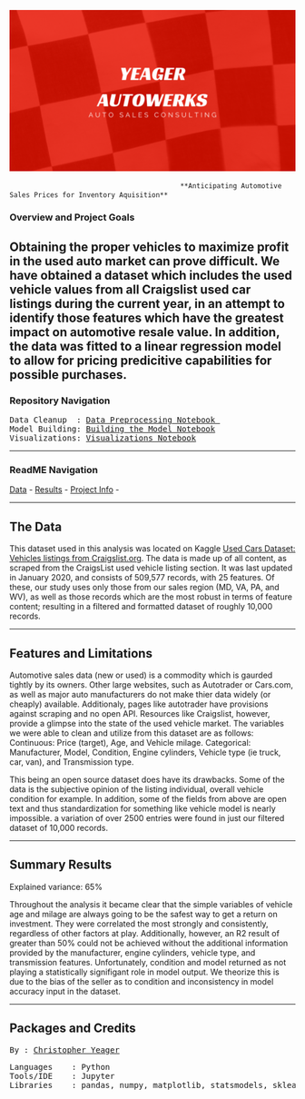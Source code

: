 <p align="center">
   <img src=https://github.com/yeagercmbpd/DATA602_HW1_AutoPrices/blob/master/Images/Banner2.png />
<div align="center">
   <figcaption></figcaption>
</div>
</p>

                                              **Anticipating Automotive Sales Prices for Inventory Aquisition**

### Overview and Project Goals

Obtaining the proper vehicles to maximize profit in the used auto market can prove difficult. We have obtained a dataset which includes the used vehicle values from all Craigslist used car listings during the current year, in an attempt to identify those features which have the greatest impact on automotive resale value. In addition, the data was fitted to a linear regression model to allow for pricing predicitive capabilities for possible purchases.
---
### Repository Navigation
<pre>
Data Cleanup  : <a href=https://github.com/yeagercmbpd/DATA602_HW1_AutoPrices/blob/master/Notebooks/Kaggle_CLAutos_DataCleanup.ipynb>Data Preprocessing Notebook </a>
Model Building: <a href=https://github.com/yeagercmbpd/DATA602_HW1_AutoPrices/blob/master/Notebooks/Linear_Regression_Model.ipynb>Building the Model Notebook</a>
Visualizations: <a href=https://github.com/yeagercmbpd/DATA602_HW1_AutoPrices/blob/master/Notebooks/Further%20Business%20Problem%20Visualizations.ipynb>Visualizations Notebook</a>
</pre>
---
### ReadME Navigation

[Data](https://github.com/yeagercmbpd/DATA602_HW1_AutoPrices/tree/master/Data) -
[Results](https://github.com/a-woodbury/A-House-with-a-View#results) - 
[Project Info](https://github.com/a-woodbury/A-House-with-a-View#Packages) -

---

## The Data
This dataset used in this analysis was located on Kaggle [Used Cars Dataset: Vehicles listings from Craigslist.org](https://www.kaggle.com/austinreese/craigslist-carstrucks-data). The data is made up of all content, as scraped from the CraigsList used vehicle listing section. It was last updated in January 2020, and consists of 509,577 records, with 25 features. Of these, our study uses only those from our sales region (MD, VA, PA, and WV), as well as those records which are the most robust in terms of feature content; resulting in a filtered and formatted dataset of roughly 10,000 records. 

---

## Features and Limitations 
Automotive sales data (new or used) is a commodity which is gaurded tightly by its owners. Other large websites, such as Autotrader or Cars.com, as well as major auto manufacturers do not make thier data widely (or cheaply) available. Additionaly, pages like autotrader have provisions against scraping and no open API. Resources like Craigslist, however, provide a glimpse into the state of the used vehicle market. The variables we were able to clean and utilize from this dataset are as follows:
   Continuous: Price (target), Age, and Vehicle milage.
   Categorical: Manufacturer, Model, Condition, Engine cylinders, Vehicle type (ie truck, car, van), and Transmission type.
   
This being an open source dataset does have its drawbacks. Some of the data is the subjective opinion of the listing individual, overall vehicle condition for example. In addition, some of the fields from above are open text and thus standardization for something like vehicle model is nearly impossible. a variation of over 2500 entries were found in just our filtered dataset of 10,000 records.

---

## Summary Results

Explained variance: 65%

Throughout the analysis it became clear that the simple variables of vehicle age and milage are always going to be the safest way to get a return on investment. They were correlated the most strongly and consistently, regardless of other factors at play. Additionally, however, an R2 result of greater than 50% could not be achieved without the additional information provided by the manufacturer, engine cylinders, vehicle type, and transmission features. Unfortunately, condition and model returned as not playing a statistically signifigant role in model output. We theorize this is due to the bias of the seller as to condition and inconsistency in model accuracy input in the dataset.

---

## Packages and Credits
<pre>
By : <a href=https://github.com/yeagercmbpd>Christopher Yeager</a>
</pre>

<pre>
Languages    : Python
Tools/IDE    : Jupyter
Libraries    : pandas, numpy, matplotlib, statsmodels, sklearn, seaborn
</pre>
